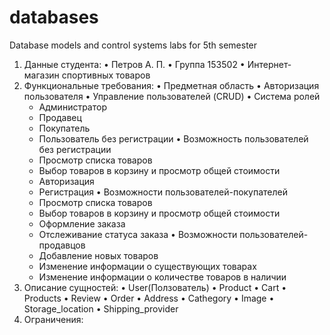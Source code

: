 # databases
Database models and control systems labs for 5th semester
1.	Данные студента:
  •	Петров А. П.
  •	Группа 153502
  •	Интернет-магазин спортивных товаров
2.	Функциональные требования:
  •	Предметная область
  •	Авторизация пользователя
  •	Управление пользователей (CRUD)
  •	Система ролей
    -	Администратор
    -	Продавец
    -	Покупатель
    -	Пользователь без регистрации
  •	Возможность пользователей без регистрации
    -	Просмотр списка товаров
    -	Выбор товаров в корзину и просмотр общей стоимости
    -	Авторизация
    -	Регистрация
  •	Возможности пользователей-покупателей
    -	Просмотр списка товаров
    -	Выбор товаров в корзину и просмотр общей стоимости
    -	Оформление заказа
    -	Отслеживание статуса заказа
  •	Возможности пользователей-продавцов
    -	Добавление новых товаров
    -	Изменение информации о существующих товарах
    -	Изменение информации о количестве товаров в наличии
3.	Описание сущностей:
  •	User(Ползователь)
  •	Product
  •	Cart
  •	Products
  •	Review
  •	Order
  •	Address
  •	Cathegory
  •	Image
  •	Storage_location
  •	Shipping_provider
4.	Ограничения:
